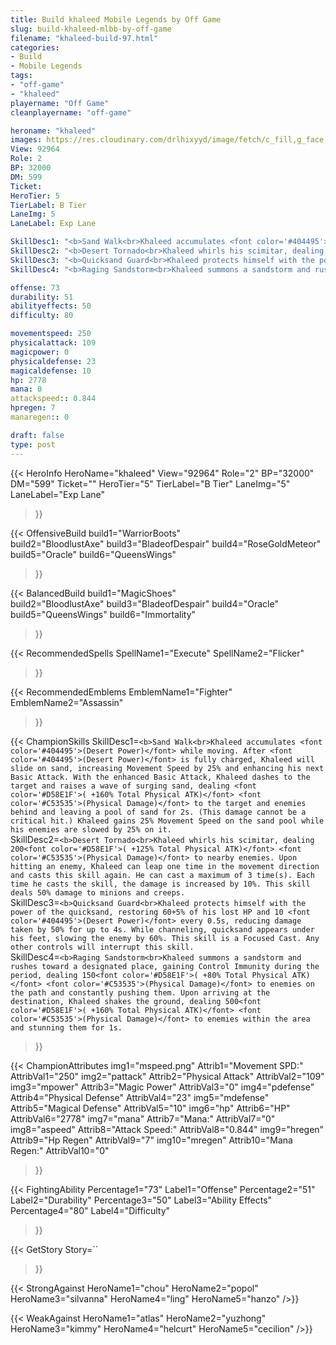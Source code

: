 ```yaml
---
title: Build khaleed Mobile Legends by Off Game
slug: build-khaleed-mlbb-by-off-game
filename: "khaleed-build-97.html"
categories: 
- Build 
- Mobile Legends
tags: 
- "off-game"
- "khaleed"
playername: "Off Game"
cleanplayername: "off-game"

heroname: "khaleed"
images: https://res.cloudinary.com/drlhixyyd/image/fetch/c_fill,g_face,f_auto/https://cdn2-build.mobagenie.my.id/p/images/banner/full/khaleed.jpg
View: 92964 
Role: 2 
BP: 32000
DM: 599 
Ticket:  
HeroTier: 5 
TierLabel: B Tier 
LaneImg: 5
LaneLabel: Exp Lane 

SkillDesc1: "<b>Sand Walk<br>Khaleed accumulates <font color='#404495'>(Desert Power)</font> while moving. After <font color='#404495'>(Desert Power)</font> is fully charged, Khaleed will slide on sand, increasing Movement Speed by 25% and enhancing his next Basic Attack. With the enhanced Basic Attack, Khaleed dashes to the target and raises a wave of surging sand, dealing <font color='#D58E1F'>( +160% Total Physical ATK)</font> <font color='#C53535'>(Physical Damage)</font> to the target and enemies behind and leaving a pool of sand for 2s. (This damage cannot be a critical hit.) Khaleed gains 25% Movement Speed on the sand pool while his enemies are slowed by 25% on it."   
SkillDesc2: "<b>Desert Tornado<br>Khaleed whirls his scimitar, dealing 200<font color='#D58E1F'>( +125% Total Physical ATK)</font> <font color='#C53535'>(Physical Damage)</font> to nearby enemies. Upon hitting an enemy, Khaleed can leap one time in the movement direction and casts this skill again. He can cast a maximum of 3 time(s). Each time he casts the skill, the damage is increased by 10%. This skill deals 50% damage to minions and creeps."   
SkillDesc3: "<b>Quicksand Guard<br>Khaleed protects himself with the power of the quicksand, restoring 60+5% of his lost HP and 10 <font color='#404495'>(Desert Power)</font> every 0.5s, reducing damage taken by 50% for up to 4s. While channeling, quicksand appears under his feet, slowing the enemy by 60%. This skill is a Focused Cast. Any other controls will interrupt this skill."   
SkillDesc4: "<b>Raging Sandstorm<br>Khaleed summons a sandstorm and rushes toward a designated place, gaining Control Immunity during the period, dealing 150<font color='#D58E1F'>( +80% Total Physical ATK)</font> <font color='#C53535'>(Physical Damage)</font> to enemies on the path and constantly pushing them. Upon arriving at the destination, Khaleed shakes the ground, dealing 500<font color='#D58E1F'>( +160% Total Physical ATK)</font> <font color='#C53535'>(Physical Damage)</font> to enemies within the area and stunning them for 1s."  

offense: 73 
durability: 51 
abilityeffects: 50 
difficulty: 80 

movementspeed: 250
physicalattack: 109
magicpower: 0
physicaldefense: 23
magicaldefense: 10
hp: 2778
mana: 0
attackspeed:: 0.844
hpregen: 7
manaregen:: 0

draft: false
type: post
---
```


{{< HeroInfo 
HeroName="khaleed" 
View="92964" 
Role="2" 
BP="32000" 
DM="599" 
Ticket="" 
HeroTier="5" 
TierLabel="B Tier" 
LaneImg="5" 
LaneLabel="Exp Lane" 
>}}
 
{{< OffensiveBuild 
build1="WarriorBoots"  
build2="BloodlustAxe" 
build3="BladeofDespair" 
build4="RoseGoldMeteor" 
build5="Oracle" 
build6="QueensWings" 
>}} 

{{< BalancedBuild 
build1="MagicShoes"  
build2="BloodlustAxe" 
build3="BladeofDespair" 
build4="Oracle" 
build5="QueensWings" 
build6="Immortality" 
>}}


{{< RecommendedSpells 
SpellName1="Execute" 
SpellName2="Flicker" 
>}}  

{{< RecommendedEmblems 
EmblemName1="Fighter" 
EmblemName2="Assassin" 
>}}   

{{< ChampionSkills 
SkillDesc1=`<b>Sand Walk<br>Khaleed accumulates <font color='#404495'>(Desert Power)</font> while moving. After <font color='#404495'>(Desert Power)</font> is fully charged, Khaleed will slide on sand, increasing Movement Speed by 25% and enhancing his next Basic Attack. With the enhanced Basic Attack, Khaleed dashes to the target and raises a wave of surging sand, dealing <font color='#D58E1F'>( +160% Total Physical ATK)</font> <font color='#C53535'>(Physical Damage)</font> to the target and enemies behind and leaving a pool of sand for 2s. (This damage cannot be a critical hit.) Khaleed gains 25% Movement Speed on the sand pool while his enemies are slowed by 25% on it.`   
SkillDesc2=`<b>Desert Tornado<br>Khaleed whirls his scimitar, dealing 200<font color='#D58E1F'>( +125% Total Physical ATK)</font> <font color='#C53535'>(Physical Damage)</font> to nearby enemies. Upon hitting an enemy, Khaleed can leap one time in the movement direction and casts this skill again. He can cast a maximum of 3 time(s). Each time he casts the skill, the damage is increased by 10%. This skill deals 50% damage to minions and creeps.`   
SkillDesc3=`<b>Quicksand Guard<br>Khaleed protects himself with the power of the quicksand, restoring 60+5% of his lost HP and 10 <font color='#404495'>(Desert Power)</font> every 0.5s, reducing damage taken by 50% for up to 4s. While channeling, quicksand appears under his feet, slowing the enemy by 60%. This skill is a Focused Cast. Any other controls will interrupt this skill.`   
SkillDesc4=`<b>Raging Sandstorm<br>Khaleed summons a sandstorm and rushes toward a designated place, gaining Control Immunity during the period, dealing 150<font color='#D58E1F'>( +80% Total Physical ATK)</font> <font color='#C53535'>(Physical Damage)</font> to enemies on the path and constantly pushing them. Upon arriving at the destination, Khaleed shakes the ground, dealing 500<font color='#D58E1F'>( +160% Total Physical ATK)</font> <font color='#C53535'>(Physical Damage)</font> to enemies within the area and stunning them for 1s.`   
>}}

{{< ChampionAttributes
img1="mspeed.png" Attrib1="Movement SPD:" AttribVal1="250"
img2="pattack" Attrib2="Physical Attack" AttribVal2="109"
img3="mpower" Attrib3="Magic Power" AttribVal3="0"
img4="pdefense" Attrib4="Physical Defense" AttribVal4="23"
img5="mdefense" Attrib5="Magical Defense" AttribVal5="10"
img6="hp" Attrib6="HP" AttribVal6="2778"
img7="mana" Attrib7="Mana:" AttribVal7="0"
img8="aspeed" Attrib8="Attack Speed:" AttribVal8="0.844"
img9="hregen" Attrib9="Hp Regen" AttribVal9="7"
img10="mregen" Attrib10="Mana Regen:" AttribVal10="0"
>}}


{{< FightingAbility
Percentage1="73" Label1="Offense"
Percentage2="51" Label2="Durability"
Percentage3="50" Label3="Ability Effects"
Percentage4="80" Label4="Difficulty"
 >}}

{{< GetStory 
Story=`` 
>}}

{{< StrongAgainst 
HeroName1="chou"
HeroName2="popol"
HeroName3="silvanna"
HeroName4="ling"
HeroName5="hanzo"
/>}}

{{< WeakAgainst
HeroName1="atlas"
HeroName2="yuzhong"
HeroName3="kimmy"
HeroName4="helcurt"
HeroName5="cecilion"
/>}}

